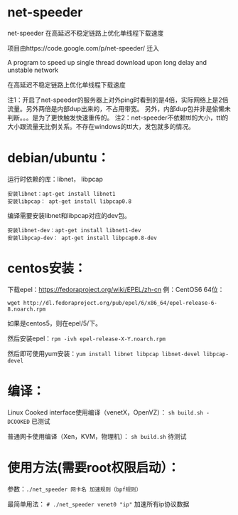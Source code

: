 # net-speeder
net-speeder 在高延迟不稳定链路上优化单线程下载速度 

项目由https://code.google.com/p/net-speeder/  迁入

A program to speed up single thread download upon long delay and unstable network

在高延迟不稳定链路上优化单线程下载速度

注1：开启了net-speeder的服务器上对外ping时看到的是4倍，实际网络上是2倍流量。另外两倍是内部dup出来的，不占用带宽。
另外，内部dup包并非是偷懒未判断。。。是为了更快触发快速重传的。
注2：net-speeder不依赖ttl的大小，ttl的大小跟流量无比例关系。不存在windows的ttl大，发包就多的情况。

debian/ubuntu：
==
运行时依赖的库：libnet， libpcap

    安装libnet：apt-get install libnet1
    安装libpcap： apt-get install libpcap0.8 

编译需要安装libnet和libpcap对应的dev包。

    安装libnet-dev：apt-get install libnet1-dev
    安装libpcap-dev： apt-get install libpcap0.8-dev 

centos安装：
==
下载epel：https://fedoraproject.org/wiki/EPEL/zh-cn 例：CentOS6 64位：

    wget http://dl.fedoraproject.org/pub/epel/6/x86_64/epel-release-6-8.noarch.rpm

如果是centos5，则在epel/5/下。

然后安装epel：`rpm -ivh epel-release-X-Y.noarch.rpm`

然后即可使用yum安装：`yum install libnet libpcap libnet-devel libpcap-devel`


编译：
==
Linux Cooked interface使用编译（venetX，OpenVZ）： `sh build.sh -DCOOKED` 已测试

普通网卡使用编译（Xen，KVM，物理机）： `sh build.sh` 待测试

使用方法(需要root权限启动）：
==

参数：`./net_speeder 网卡名 加速规则（bpf规则）`

最简单用法： `# ./net_speeder venet0 "ip"` 加速所有ip协议数据 
